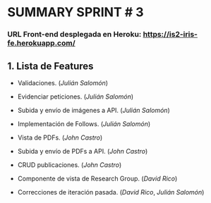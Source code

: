# SUMMARY SPRINT # 3

### URL Front-end desplegada en Heroku: https://is2-iris-fe.herokuapp.com/

## 1. Lista de Features

* Validaciones. (*Julián Salomón*)

* Evidenciar peticiones. (*Julián Salomón*)

* Subida y envío de imágenes a API. (*Julián Salomón*)

* Implementación de Follows. (*Julián Salomón*)

* Vista de PDFs. (*John Castro*)

* Subida y envío de PDFs a API. (*John Castro*)

* CRUD publicaciones. (*John Castro*)

* Componente de vista de Research Group. (*David Rico*)

* Correcciones de iteración pasada. (*David Rico*, *Julián Salomón*)